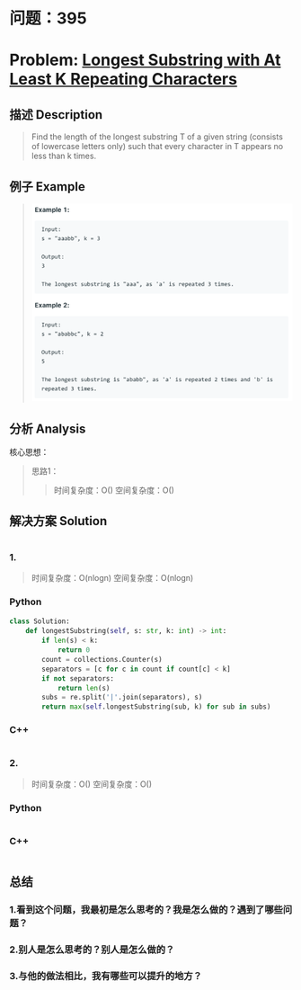 
# 问题：395
# Problem: [Longest Substring with At Least K Repeating Characters](https://leetcode.com/problems/longest-substring-with-at-least-k-repeating-characters/)

## 描述 Description
> Find the length of the longest substring T of a given string (consists of lowercase letters only) such that every character in T appears no less than k times.

## 例子 Example

> ![example1](../img/395.png)


## 分析 Analysis

核心思想：
> 思路1：
>> 时间复杂度：O()
>> 空间复杂度：O()


## 解决方案 Solution
```

```
### 1.

> 时间复杂度：O(nlogn)
> 空间复杂度：O(nlogn)

### Python


```python
class Solution:
    def longestSubstring(self, s: str, k: int) -> int:
        if len(s) < k:
            return 0
        count = collections.Counter(s)
        separators = [c for c in count if count[c] < k]
        if not separators:
            return len(s)
        subs = re.split('|'.join(separators), s)
        return max(self.longestSubstring(sub, k) for sub in subs)
```

### C++

```c++

```


### 2.

> 时间复杂度：O()
> 空间复杂度：O()

### Python


```python

```

### C++

```c++

```



## 总结

### 1.看到这个问题，我最初是怎么思考的？我是怎么做的？遇到了哪些问题？


### 2.别人是怎么思考的？别人是怎么做的？


### 3.与他的做法相比，我有哪些可以提升的地方？



```python

```
